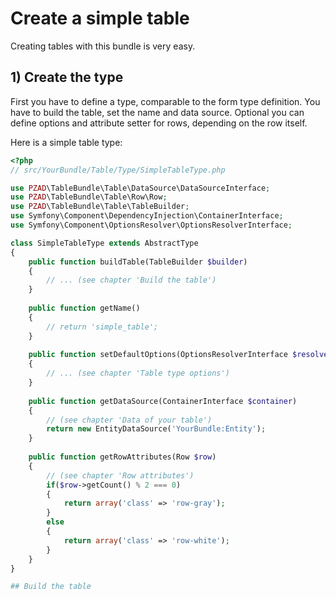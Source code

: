 # Create a simple table
Creating tables with this bundle is very easy.

## 1) Create the type
First you have to define a type, comparable to the form type definition.
You have to build the table, set the name and data source.
Optional you can define options and attribute setter for rows, depending on the row itself.

Here is a simple table type:
```php
<?php
// src/YourBundle/Table/Type/SimpleTableType.php

use PZAD\TableBundle\Table\DataSource\DataSourceInterface;
use PZAD\TableBundle\Table\Row\Row;
use PZAD\TableBundle\Table\TableBuilder;
use Symfony\Component\DependencyInjection\ContainerInterface;
use Symfony\Component\OptionsResolver\OptionsResolverInterface;

class SimpleTableType extends AbstractType
{
	public function buildTable(TableBuilder $builder)
	{
		// ... (see chapter 'Build the table')
	}
	
	public function getName()
	{
		// return 'simple_table';
	}
	
	public function setDefaultOptions(OptionsResolverInterface $resolver)
	{
		// ... (see chapter 'Table type options')
	}
	
	public function getDataSource(ContainerInterface $container)
	{
		// (see chapter 'Data of your table')
		return new EntityDataSource('YourBundle:Entity');
	}
	
	public function getRowAttributes(Row $row)
	{
		// (see chapter 'Row attributes')
		if($row->getCount() % 2 === 0)
		{
			return array('class' => 'row-gray');
		}
		else
		{
			return array('class' => 'row-white');
		}
	}
}

## Build the table
